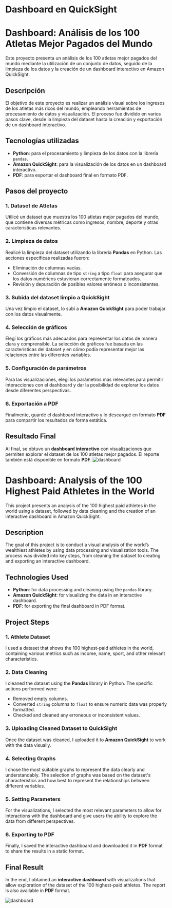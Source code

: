 # Dashboard en QuickSight

# Dashboard: Análisis de los 100 Atletas Mejor Pagados del Mundo

Este proyecto presenta un análisis de los 100 atletas mejor pagados del mundo mediante la utilización de un conjunto de datos, seguido de la limpieza de los datos y la creación de un dashboard interactivo en Amazon QuickSight.

## Descripción

El objetivo de este proyecto es realizar un análisis visual sobre los ingresos de los atletas más ricos del mundo, empleando herramientas de procesamiento de datos y visualización. El proceso fue dividido en varios pasos clave, desde la limpieza del dataset hasta la creación y exportación de un dashboard interactivo.

## Tecnologías utilizadas

- **Python**: para el procesamiento y limpieza de los datos con la librería `pandas`.
- **Amazon QuickSight**: para la visualización de los datos en un dashboard interactivo.
- **PDF**: para exportar el dashboard final en formato PDF.

## Pasos del proyecto

### 1. **Dataset de Atletas**
   Utilicé un dataset que muestra los 100 atletas mejor pagados del mundo, que contiene diversas métricas como ingresos, nombre, deporte y otras características relevantes.

### 2. **Limpieza de datos**
   Realicé la limpieza del dataset utilizando la librería **Pandas** en Python. Las acciones específicas realizadas fueron:
   - Eliminación de columnas vacías.
   - Conversión de columnas de tipo `string` a tipo `float` para asegurar que los datos numéricos estuvieran correctamente formateados.
   - Revisión y depuración de posibles valores erróneos o inconsistentes.

### 3. **Subida del dataset limpio a QuickSight**
   Una vez limpio el dataset, lo subí a **Amazon QuickSight** para poder trabajar con los datos visualmente.

### 4. **Selección de gráficos**
   Elegí los gráficos más adecuados para representar los datos de manera clara y comprensible. La selección de gráficos fue basada en las características del dataset y en cómo podía representar mejor las relaciones entre las diferentes variables.

### 5. **Configuración de parámetros**
   Para las visualizaciones, elegí los parámetros más relevantes para permitir interacciones con el dashboard y dar la posibilidad de explorar los datos desde diferentes perspectivas.

### 6. **Exportación a PDF**
   Finalmente, guardé el dashboard interactivo y lo descargué en formato **PDF** para compartir los resultados de forma estática.

## Resultado Final

Al final, se obtuvo un **dashboard interactivo** con visualizaciones que permiten explorar el dataset de los 100 atletas mejor pagados. El reporte también está disponible en formato **PDF**.
![dashboard](https://github.com/user-attachments/assets/b0c3b30c-b497-4e38-b80f-d30b175536b0)


# Dashboard: Analysis of the 100 Highest Paid Athletes in the World

This project presents an analysis of the 100 highest paid athletes in the world using a dataset, followed by data cleaning and the creation of an interactive dashboard in Amazon QuickSight.

## Description

The goal of this project is to conduct a visual analysis of the world’s wealthiest athletes by using data processing and visualization tools. The process was divided into key steps, from cleaning the dataset to creating and exporting an interactive dashboard.

## Technologies Used

- **Python**: for data processing and cleaning using the `pandas` library.
- **Amazon QuickSight**: for visualizing the data in an interactive dashboard.
- **PDF**: for exporting the final dashboard in PDF format.

## Project Steps

### 1. **Athlete Dataset**
   I used a dataset that shows the 100 highest-paid athletes in the world, containing various metrics such as income, name, sport, and other relevant characteristics.

### 2. **Data Cleaning**
   I cleaned the dataset using the **Pandas** library in Python. The specific actions performed were:
   - Removed empty columns.
   - Converted `string` columns to `float` to ensure numeric data was properly formatted.
   - Checked and cleaned any erroneous or inconsistent values.

### 3. **Uploading Cleaned Dataset to QuickSight**
   Once the dataset was cleaned, I uploaded it to **Amazon QuickSight** to work with the data visually.

### 4. **Selecting Graphs**
   I chose the most suitable graphs to represent the data clearly and understandably. The selection of graphs was based on the dataset's characteristics and how best to represent the relationships between different variables.

### 5. **Setting Parameters**
   For the visualizations, I selected the most relevant parameters to allow for interactions with the dashboard and give users the ability to explore the data from different perspectives.

### 6. **Exporting to PDF**
   Finally, I saved the interactive dashboard and downloaded it in **PDF** format to share the results in a static format.

## Final Result

In the end, I obtained an **interactive dashboard** with visualizations that allow exploration of the dataset of the 100 highest-paid athletes. The report is also available in **PDF** format.

![dashboard](https://github.com/user-attachments/assets/0cbdf544-8076-494f-8ea8-e93b46eb7ead)



